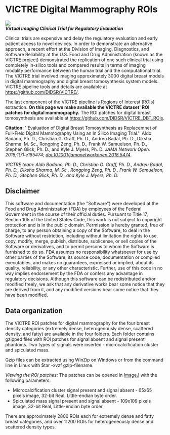 # VICTRE Digital Mammography ROIs
![](https://user-images.githubusercontent.com/5750606/41682198-0b250648-74a5-11e8-9578-f93602efa5ab.png)\
***Virtual Imaging Clinical Trial for Regulatory Evaluation***

Clinical trials are expensive and delay the regulatory evaluation and early patient access to novel devices. In order to demonstrate an alternative approach, a recent effort at the Division of Imaging, Diagnostics, and Software Reliability at the U.S. Food and Drug Administration (known as the VICTRE project) demonstrated the replication of one such clinical trial using completely in-silico tools and compared results in terms of imaging modality performance between the human trial and the computational trial. The VICTRE trial involved imaging approximately 3000 digital breast models in digital mammography and digital breast tomosynthesis system models. VICTRE pipeline tools and details are available at https://github.com/DIDSR/VICTRE/. 

The last component of the VICTRE pipeline is Regions of Interest (ROIs) extraction. **On this page we make available the VICTRE dataset' ROI patches for digital mammography.** The ROI patches for digital breast tomosynthesis are available at https://github.com/DIDSR/VICTRE_DBT_ROIs.

**Citation:** ''Evaluation of Digital Breast Tomosynthesis as Replacemnet of Full-Field Digital Mammography Using an In Silico Imaging Trial.'' Aldo Badano, Ph. D., Christian G. Graff, Ph. D., Andreu Badal, Ph. D., Diksha Sharma, M. Sc., Rongping Zeng, Ph. D., Frank W. Samuelson, Ph. D., Stephen Glick, Ph. D., and Kyle J. Myers, Ph. D.  *JAMA Network Open. 2018;1(7):e185474; [doi:10.1001/jamanetworkopen.2018.5474]( https://doi.org/10.1001/jamanetworkopen.2018.5474)*. 

*VICTRE team: Aldo Badano, Ph. D., Christian G. Graff, Ph. D., Andreu Badal, Ph. D., Diksha Sharma, M. Sc., Rongping Zeng, Ph. D., Frank W. Samuelson, Ph. D., Stephen Glick, Ph. D., and Kyle J. Myers, Ph. D.*

Disclaimer
----------

This software and documentation (the "Software") were developed at the Food and Drug Administration (FDA) by employees of the Federal Government in the course of their official duties. Pursuant to Title 17, Section 105 of the United States Code, this work is not subject to copyright protection and is in the public domain. Permission is hereby granted, free of charge, to any person obtaining a copy of the Software, to deal in the Software without restriction, including without limitation the rights to use, copy, modify, merge, publish, distribute, sublicense, or sell copies of the Software or derivatives, and to permit persons to whom the Software is furnished to do so. FDA assumes no responsibility whatsoever for use by other
parties of the Software, its source code, documentation or compiled executables, and makes no guarantees, expressed or implied, about its quality, reliability, or any other characteristic. Further, use of this code in no way implies endorsement by the FDA or confers any advantage in regulatory decisions. Although this software can be redistributed and/or modified freely, we ask that any derivative works bear some notice that they are derived from it, and any modified versions bear some notice that they have been modified. 

Data organization
-----------------
The VICTRE ROI patches for digital mammography for the four breast density categories (extremely dense, heterogenously dense, scattered density, and fatty) are available in the four folders. Each folder contains gzipped files with ROI patches for signal absent and signal present phantoms. Two types of signals were inserted - microcalcification cluster and spiculated mass. 

Gzip files can be extracted using WinZip on Windows or from the command line in Linux with $tar -xvzf gzip-filename.

*Viewing the ROI patches:* The patches can be opened in [ImageJ](https://imagej.nih.gov/ij/) with the following parameters:

- Microcalcification cluster signal present and signal absent - 65x65 pixels image, 32-bit Real, Little-endian byte order.
- Spiculated mass signal present and signal absent - 109x109 pixels image, 32-bit Real, Little-endian byte order.

There are approximately 2800 ROIs each for extremely dense and fatty breast categories, and over 11200 ROIs for heterogeneously dense and scattered density types.
